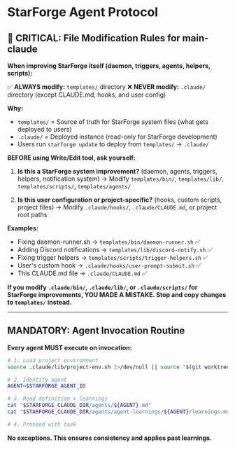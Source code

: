 # StarForge Agent Protocol

## 🚨 CRITICAL: File Modification Rules for main-claude

**When improving StarForge itself (daemon, triggers, agents, helpers, scripts):**

✅ **ALWAYS modify:** `templates/` directory
❌ **NEVER modify:** `.claude/` directory (except CLAUDE.md, hooks, and user config)

**Why:**
- `templates/` = Source of truth for StarForge system files (what gets deployed to users)
- `.claude/` = Deployed instance (read-only for StarForge development)
- Users run `starforge update` to deploy from `templates/` → `.claude/`

**BEFORE using Write/Edit tool, ask yourself:**

1. **Is this a StarForge system improvement?** (daemon, agents, triggers, helpers, notification system)
   → Modify `templates/bin/`, `templates/lib/`, `templates/scripts/`, `templates/agents/`

2. **Is this user configuration or project-specific?** (hooks, custom scripts, project files)
   → Modify `.claude/hooks/`, `.claude/CLAUDE.md`, or project root paths

**Examples:**
- Fixing daemon-runner.sh → `templates/bin/daemon-runner.sh` ✅
- Adding Discord notifications → `templates/lib/discord-notify.sh` ✅
- Fixing trigger helpers → `templates/scripts/trigger-helpers.sh` ✅
- User's custom hook → `.claude/hooks/user-prompt-submit.sh` ✅
- This CLAUDE.md file → `.claude/CLAUDE.md` ✅

**If you modify `.claude/bin/`, `.claude/lib/`, or `.claude/scripts/` for StarForge improvements, YOU MADE A MISTAKE. Stop and copy changes to `templates/` instead.**

---

## MANDATORY: Agent Invocation Routine

**Every agent MUST execute on invocation:**
```bash
# 1. Load project environment
source .claude/lib/project-env.sh 2>/dev/null || source "$(git worktree list --porcelain | grep "^worktree" | head -1 | cut -d' ' -f2)/.claude/lib/project-env.sh"

# 2. Identify agent
AGENT=$STARFORGE_AGENT_ID

# 3. Read definition + learnings
cat "$STARFORGE_CLAUDE_DIR/agents/${AGENT}.md"
cat "$STARFORGE_CLAUDE_DIR/agents/agent-learnings/${AGENT}/learnings.md"

# 4. Proceed with task
```

**No exceptions. This ensures consistency and applies past learnings.**